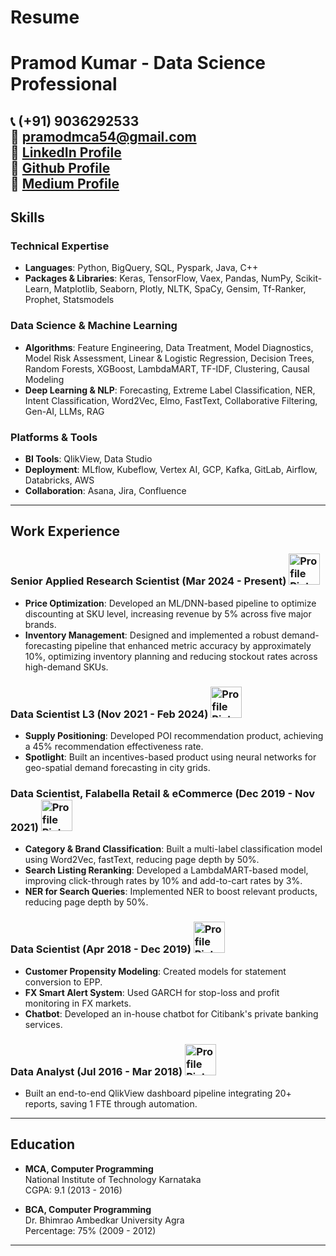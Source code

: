 # Resume

# Pramod Kumar - Data Science Professional
📞 (+91) 9036292533  
📧 [pramodmca54@gmail.com](mailto:pramodmca54@gmail.com)  
🔗 [LinkedIn Profile](https://www.linkedin.com/in/pramod-k-8b3a44104/)  
🔗 [Github Profile](https://github.com/dashboard)  
🔗 [Medium Profile](https://medium.com/@nitkians)  
---

## Skills

### Technical Expertise
- **Languages**: Python, BigQuery, SQL, Pyspark, Java, C++
- **Packages & Libraries**: Keras, TensorFlow, Vaex, Pandas, NumPy, Scikit-Learn, Matplotlib, Seaborn, Plotly, NLTK, SpaCy, Gensim, Tf-Ranker, Prophet, Statsmodels

### Data Science & Machine Learning
- **Algorithms**: Feature Engineering, Data Treatment, Model Diagnostics, Model Risk Assessment, Linear & Logistic Regression, Decision Trees, Random Forests, XGBoost, LambdaMART, TF-IDF, Clustering, Causal Modeling
- **Deep Learning & NLP**: Forecasting, Extreme Label Classification, NER, Intent Classification, Word2Vec, Elmo, FastText, Collaborative Filtering, Gen-AI, LLMs, RAG

### Platforms & Tools
- **BI Tools**: QlikView, Data Studio
- **Deployment**: MLflow, Kubeflow, Vertex AI, GCP, Kafka, GitLab, Airflow, Databricks, AWS
- **Collaboration**: Asana, Jira, Confluence

---

## Work Experience

### Senior Applied Research Scientist (Mar 2024 - Present) <img src="https://upload.wikimedia.org/wikipedia/commons/0/00/Nykaa_New_Logo.svg" alt="Profile Picture" width="50" height="50">
- **Price Optimization**: Developed an ML/DNN-based pipeline to optimize discounting at SKU level, increasing revenue by 5% across five major brands.
- **Inventory Management**: Designed and implemented a robust demand-forecasting pipeline that enhanced metric accuracy by approximately 10%, optimizing inventory planning and reducing stockout rates across high-demand SKUs.

### Data Scientist L3 (Nov 2021 - Feb 2024) <img src="https://seeklogo.com/images/G/gojek-solv-logo-A807432D2F-seeklogo.com.png" alt="Profile Picture" width="50" height="50">
- **Supply Positioning**: Developed POI recommendation product, achieving a 45% recommendation effectiveness rate.
- **Spotlight**: Built an incentives-based product using neural networks for geo-spatial demand forecasting in city grids.

### Data Scientist, Falabella Retail & eCommerce (Dec 2019 - Nov 2021) <img src="https://encrypted-tbn0.gstatic.com/images?q=tbn:ANd9GcTPHoSVAwdkU-E1krzOKQyMiNsSI0BPPCINwQ&s" alt="Profile Picture" width="50" height="50">
- **Category & Brand Classification**: Built a multi-label classification model using Word2Vec, fastText, reducing page depth by 50%.
- **Search Listing Reranking**: Developed a LambdaMART-based model, improving click-through rates by 10% and add-to-cart rates by 3%.
- **NER for Search Queries**: Implemented NER to boost relevant products, reducing page depth by 50%.

### Data Scientist (Apr 2018 - Dec 2019)  <img src="https://cdn.iconscout.com/icon/free/png-256/free-citi-logo-icon-download-in-svg-png-gif-file-formats--bank-payment-method-gateway-logos-pack-icons-675714.png?f=webp&w=256" alt="Profile Picture" width="50" height="50"> 
- **Customer Propensity Modeling**: Created models for statement conversion to EPP.
- **FX Smart Alert System**: Used GARCH for stop-loss and profit monitoring in FX markets.
- **Chatbot**: Developed an in-house chatbot for Citibank's private banking services.

### Data Analyst (Jul 2016 - Mar 2018)  <img src="https://cdn.iconscout.com/icon/free/png-256/free-citi-logo-icon-download-in-svg-png-gif-file-formats--bank-payment-method-gateway-logos-pack-icons-675714.png?f=webp&w=256" alt="Profile Picture" width="50" height="50">
- Built an end-to-end QlikView dashboard pipeline integrating 20+ reports, saving 1 FTE through automation.

---

## Education
- **MCA, Computer Programming**  
  National Institute of Technology Karnataka  
  CGPA: 9.1 (2013 - 2016)

- **BCA, Computer Programming**  
  Dr. Bhimrao Ambedkar University Agra  
  Percentage: 75% (2009 - 2012)

---

